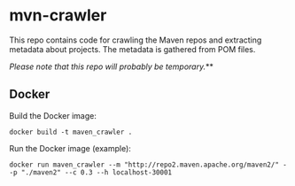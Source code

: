 # mvn-crawler
This repo contains code for crawling the Maven repos and extracting metadata about projects.
The metadata is gathered from POM files.

*Please note that this repo will probably be temporary.***

## Docker
Build the Docker image:
```
docker build -t maven_crawler .
```

Run the Docker image (example):
```
docker run maven_crawler --m "http://repo2.maven.apache.org/maven2/" --p "./maven2" --c 0.3 --h localhost-30001
```
